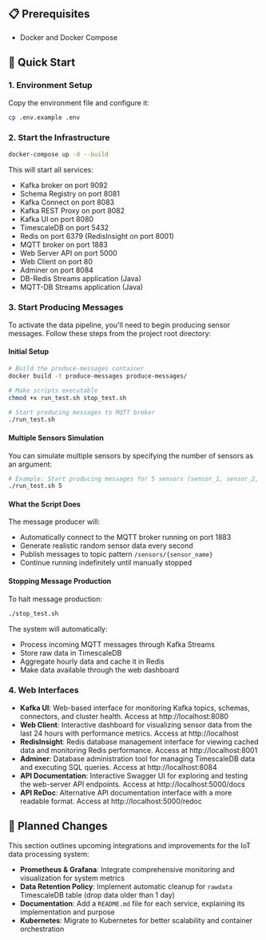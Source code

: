## 📋 Prerequisites

- Docker and Docker Compose

## 🚀 Quick Start

### 1. Environment Setup

Copy the environment file and configure it:

```bash
cp .env.example .env
```

### 2. Start the Infrastructure

```bash
docker-compose up -d --build
```

This will start all services:

- Kafka broker on port 9092
- Schema Registry on port 8081
- Kafka Connect on port 8083
- Kafka REST Proxy on port 8082
- Kafka UI on port 8080
- TimescaleDB on port 5432
- Redis on port 6379 (RedisInsight on port 8001)
- MQTT broker on port 1883
- Web Server API on port 5000
- Web Client on port 80
- Adminer on port 8084
- DB-Redis Streams application (Java)
- MQTT-DB Streams application (Java)

### 3. Start Producing Messages

To activate the data pipeline, you'll need to begin producing sensor messages. Follow these steps from the project root directory:

#### Initial Setup

```bash
# Build the produce-messages container
docker build -t produce-messages produce-messages/

# Make scripts executable
chmod +x run_test.sh stop_test.sh

# Start producing messages to MQTT broker
./run_test.sh
```

#### Multiple Sensors Simulation

You can simulate multiple sensors by specifying the number of sensors as an argument:

```bash
# Example: Start producing messages for 5 sensors (sensor_1, sensor_2, ..., sensor_5)
./run_test.sh 5
```

#### What the Script Does

The message producer will:

- Automatically connect to the MQTT broker running on port 1883
- Generate realistic random sensor data every second
- Publish messages to topic pattern `/sensors/{sensor_name}`
- Continue running indefinitely until manually stopped

#### Stopping Message Production

To halt message production:

```bash
./stop_test.sh
```

The system will automatically:

- Process incoming MQTT messages through Kafka Streams
- Store raw data in TimescaleDB
- Aggregate hourly data and cache it in Redis
- Make data available through the web dashboard

### 4. Web Interfaces

- **Kafka UI**: Web-based interface for monitoring Kafka topics, schemas, connectors, and cluster health. Access at http://localhost:8080
- **Web Client**: Interactive dashboard for visualizing sensor data from the last 24 hours with performance metrics. Access at http://localhost
- **RedisInsight**: Redis database management interface for viewing cached data and monitoring Redis performance. Access at http://localhost:8001
- **Adminer**: Database administration tool for managing TimescaleDB data and executing SQL queries. Access at http://localhost:8084
- **API Documentation**: Interactive Swagger UI for exploring and testing the web-server API endpoints. Access at http://localhost:5000/docs
- **API ReDoc**: Alternative API documentation interface with a more readable format. Access at http://localhost:5000/redoc

## 🔮 Planned Changes

This section outlines upcoming integrations and improvements for the IoT data processing system:

- **Prometheus & Grafana**: Integrate comprehensive monitoring and visualization for system metrics
- **Data Retention Policy**: Implement automatic cleanup for `rawdata` TimescaleDB table (drop data older than 1 day)
- **Documentation**: Add a `README.md` file for each service, explaining its implementation and purpose
- **Kubernetes**: Migrate to Kubernetes for better scalability and container orchestration

